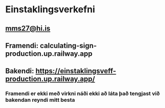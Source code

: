 # Einstaklingsverkefni
## mms27@hi.is
## Framendi: calculating-sign-production.up.railway.app
## Bakendi: https://einstaklingsveff-production.up.railway.app/
### Framendi er ekki með virkni náði ekki að láta það tengjast við bakendan reyndi mitt besta